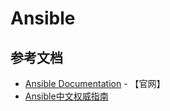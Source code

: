 # Ansible

## 参考文档

* [Ansible Documentation](https://docs.ansible.com/) - 【官网】
* [Ansible中文权威指南](http://www.ansible.com.cn/index.html)
